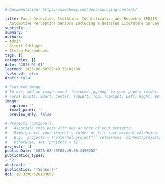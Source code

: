```yaml
---
# Documentation: https://wowchemy.com/docs/managing-content/

title: Fault Detection, Isolation, Identification and Recovery (FDIIR) Methods for
  Automotive Perception Sensors Including a Detailed Literature Survey for Lidar
subtitle: ''
summary: ''
authors:
- admin
- Birgit Schlager
- Stefan Muckenhuber
tags: []
categories: []
date: '2020-01-01'
lastmod: 2023-08-30T07:49:36+02:00
featured: false
draft: false

# Featured image
# To use, add an image named `featured.jpg/png` to your page's folder.
# Focal points: Smart, Center, TopLeft, Top, TopRight, Left, Right, BottomLeft, Bottom, BottomRight.
image:
  caption: ''
  focal_point: ''
  preview_only: false

# Projects (optional).
#   Associate this post with one or more of your projects.
#   Simply enter your project's folder or file name without extension.
#   E.g. `projects = ["internal-project"]` references `content/project/deep-learning/index.md`.
#   Otherwise, set `projects = []`.
projects: []
publishDate: '2023-08-30T05:49:36.249605Z'
publication_types:
- '2'
abstract: ''
publication: '*Sensors*'
doi: 10.3390/s20133662
---
```

